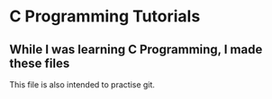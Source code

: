 # C Programming Tutorials

## While I was learning C Programming, I made these files

This file is also intended to practise git.
